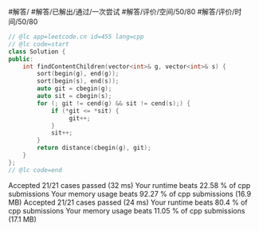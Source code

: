 #解答/ #解答/已解出/通过/一次尝试 #解答/评价/空间/50/80 #解答/评价/时间/50/80

```C++
// @lc app=leetcode.cn id=455 lang=cpp
// @lc code=start
class Solution {
public:
    int findContentChildren(vector<int>& g, vector<int>& s) {
        sort(begin(g), end(g));
        sort(begin(s), end(s));
        auto git = cbegin(g);
        auto sit = cbegin(s);
        for (; git != cend(g) && sit != cend(s);) {
            if (*git <= *sit) {
                 git++;
            }
            sit++;
        }
        return distance(cbegin(g), git);
    }
};
// @lc code=end
```

Accepted
21/21 cases passed (32 ms)
Your runtime beats 22.58 % of cpp submissions
Your memory usage beats 92.27 % of cpp submissions (16.9 MB)
Accepted
21/21 cases passed (24 ms)
Your runtime beats 80.4 % of cpp submissions
Your memory usage beats 11.05 % of cpp submissions (17.1 MB)
